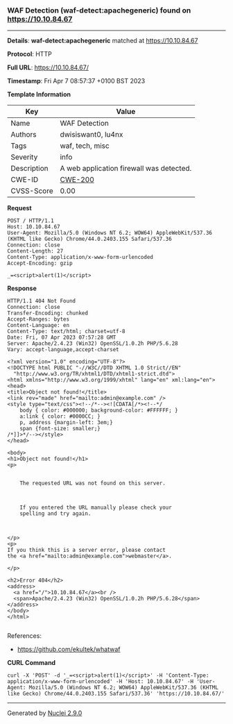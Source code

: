 ### WAF Detection (waf-detect:apachegeneric) found on https://10.10.84.67
---
**Details**: **waf-detect:apachegeneric**  matched at https://10.10.84.67

**Protocol**: HTTP

**Full URL**: https://10.10.84.67/

**Timestamp**: Fri Apr 7 08:57:37 +0100 BST 2023

**Template Information**

| Key | Value |
|---|---|
| Name | WAF Detection |
| Authors | dwisiswant0, lu4nx |
| Tags | waf, tech, misc |
| Severity | info |
| Description | A web application firewall was detected. |
| CWE-ID | [CWE-200](https://cwe.mitre.org/data/definitions/200.html) |
| CVSS-Score | 0.00 |

**Request**
```http
POST / HTTP/1.1
Host: 10.10.84.67
User-Agent: Mozilla/5.0 (Windows NT 6.2; WOW64) AppleWebKit/537.36 (KHTML like Gecko) Chrome/44.0.2403.155 Safari/537.36
Connection: close
Content-Length: 27
Content-Type: application/x-www-form-urlencoded
Accept-Encoding: gzip

_=<script>alert(1)</script>
```

**Response**
```http
HTTP/1.1 404 Not Found
Connection: close
Transfer-Encoding: chunked
Accept-Ranges: bytes
Content-Language: en
Content-Type: text/html; charset=utf-8
Date: Fri, 07 Apr 2023 07:57:28 GMT
Server: Apache/2.4.23 (Win32) OpenSSL/1.0.2h PHP/5.6.28
Vary: accept-language,accept-charset

<?xml version="1.0" encoding="UTF-8"?>
<!DOCTYPE html PUBLIC "-//W3C//DTD XHTML 1.0 Strict//EN"
  "http://www.w3.org/TR/xhtml1/DTD/xhtml1-strict.dtd">
<html xmlns="http://www.w3.org/1999/xhtml" lang="en" xml:lang="en">
<head>
<title>Object not found!</title>
<link rev="made" href="mailto:admin@example.com" />
<style type="text/css"><!--/*--><![CDATA[/*><!--*/ 
    body { color: #000000; background-color: #FFFFFF; }
    a:link { color: #0000CC; }
    p, address {margin-left: 3em;}
    span {font-size: smaller;}
/*]]>*/--></style>
</head>

<body>
<h1>Object not found!</h1>
<p>


    The requested URL was not found on this server.

  

    If you entered the URL manually please check your
    spelling and try again.

  

</p>
<p>
If you think this is a server error, please contact
the <a href="mailto:admin@example.com">webmaster</a>.

</p>

<h2>Error 404</h2>
<address>
  <a href="/">10.10.84.67</a><br />
  <span>Apache/2.4.23 (Win32) OpenSSL/1.0.2h PHP/5.6.28</span>
</address>
</body>
</html>


```

References: 
- https://github.com/ekultek/whatwaf

**CURL Command**
```
curl -X 'POST' -d '_=<script>alert(1)</script>' -H 'Content-Type: application/x-www-form-urlencoded' -H 'Host: 10.10.84.67' -H 'User-Agent: Mozilla/5.0 (Windows NT 6.2; WOW64) AppleWebKit/537.36 (KHTML like Gecko) Chrome/44.0.2403.155 Safari/537.36' 'https://10.10.84.67/'
```
---
Generated by [Nuclei 2.9.0](https://github.com/projectdiscovery/nuclei)